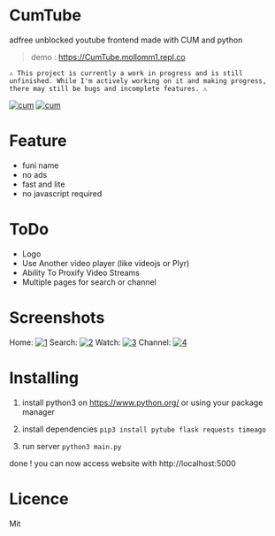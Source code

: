 # CumTube
adfree unblocked youtube frontend made with CUM and python

> demo : https://CumTube.mollomm1.repl.co

`⚠️ This project is currently a work in progress and is still unfinished. While I'm actively working on it and making progress, there may still be bugs and incomplete features. ⚠️`

[![cum](https://img.shields.io/badge/made%20with-%F0%9F%92%A7%20cum-white)](#) [![cum](https://img.shields.io/badge/powered%20by-%F0%9F%92%A7%20cum-blue)](#)

# Feature
* funi name
* no ads
* fast and lite
* no javascript required

# ToDo

* Logo
* Use Another video player (like videojs or Plyr)
* Ability To Proxify Video Streams
* Multiple pages for search or channel

# Screenshots

Home:
[![1](https://github.com/Mollomm1/CumTube/blob/main/assets/screenshots/1.png?raw=true)](#)
Search:
[![2](https://github.com/Mollomm1/CumTube/blob/main/assets/screenshots/2.png?raw=true)](#)
Watch:
[![3](https://github.com/Mollomm1/CumTube/blob/main/assets/screenshots/3.png?raw=true)](#)
Channel:
[![4](https://github.com/Mollomm1/CumTube/blob/main/assets/screenshots/4.png?raw=true)](#)

# Installing
1. install python3 on https://www.python.org/ or using your package manager

2. install dependencies
`pip3 install pytube flask requests timeago`

3. run server
`python3 main.py`

done ! you can now access website with http://localhost:5000

# Licence
Mit
